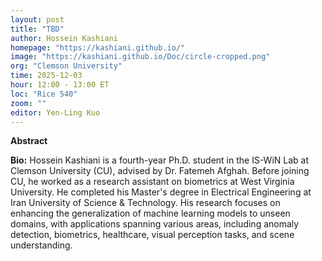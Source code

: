 ```yaml
---
layout: post
title: "TBD"
author: Hossein Kashiani
homepage: "https://kashiani.github.io/"
image: "https://kashiani.github.io/Doc/circle-cropped.png"
org: "Clemson University"
time: 2025-12-03
hour: 12:00 - 13:00 ET
loc: "Rice 540"
zoom: ""
editor: Yen-Ling Kuo
---
```


**Abstract**


**Bio:**
Hossein Kashiani is a fourth-year Ph.D. student in the IS-WiN Lab at Clemson University (CU), advised by Dr. Fatemeh Afghah. Before joining CU, he worked as a research assistant on biometrics at West Virginia University. He completed his Master's degree in Electrical Engineering at Iran University of Science & Technology. His research focuses on enhancing the generalization of machine learning models to unseen domains, with applications spanning various areas, including anomaly detection, biometrics, healthcare, visual perception tasks, and scene understanding.
